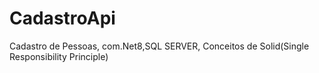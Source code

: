# CadastroApi
Cadastro de Pessoas, com.Net8,SQL SERVER, Conceitos de Solid(Single Responsibility Principle)

